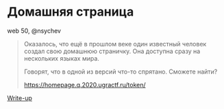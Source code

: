 # Домашняя страница

web 50, @nsychev

> Оказалось, что ещё в прошлом веке один известный человек создал свою домашнюю страничку. Она доступна сразу на нескольких языках мира.
> 
> Говорят, что в одной из версий что-то спрятано. Сможете найти?
>
> https://homepage.q.2020.ugractf.ru/token/

[Write-up](WRITEUP.md)

